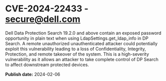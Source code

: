 # CVE-2024-22433 - secure@dell.com


Dell Data Protection Search 19.2.0 and above contain an exposed password opportunity in plain text when using LdapSettings.get_ldap_info in DP Search. A remote unauthorized unauthenticated attacker could potentially exploit this vulnerability leading to a loss of Confidentiality, Integrity, Protection, and remote takeover of the system. This is a high-severity vulnerability as it allows an attacker to take complete control of DP Search to affect downstream protected devices.



**Publish date:** 2024-02-06
